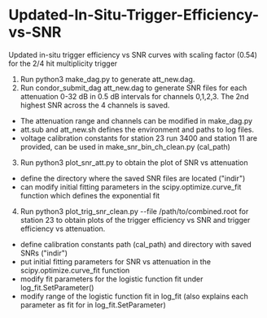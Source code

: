# Updated-In-Situ-Trigger-Efficiency-vs-SNR
Updated in-situ trigger efficiency vs SNR curves with scaling factor (0.54) for the 2/4 hit multiplicity trigger

1) Run python3 make_dag.py to generate att_new.dag.
2) Run condor_submit_dag att_new.dag to generate SNR files for each attenuation 0-32 dB in 0.5 dB intervals for channels 0,1,2,3. The 2nd highest SNR across the 4 channels is saved.
 - The attenuation range and channels can be modified in make_dag.py
 - att.sub and att_new.sh defines the environment and paths to log files.
 - voltage calibration constants for station 23 run 3400 and station 11 are provided, can be used in make_snr_bin_ch_clean.py (cal_path)
3) Run python3 plot_snr_att.py to obtain the plot of SNR vs attenuation
 - define the directory where the saved SNR files are located ("indir")
 - can modify initial fitting parameters in the scipy.optimize.curve_fit function which defines the exponential fit
4) Run python3 plot_trig_snr_clean.py --file /path/to/combined.root for station 23 to obtain plots of the trigger efficiency vs SNR and trigger efficiency vs attenuation.
  - define calibration constants path (cal_path) and directory with saved SNRs ("indir")
  - put initial fitting parameters for SNR vs attenuation in the scipy.optimize.curve_fit function
  - modify fit parameters for the logistic function fit under log_fit.SetParameter()
  - modify range of the logistic function fit in log_fit (also explains each parameter as fit for in log_fit.SetParameter)
   
